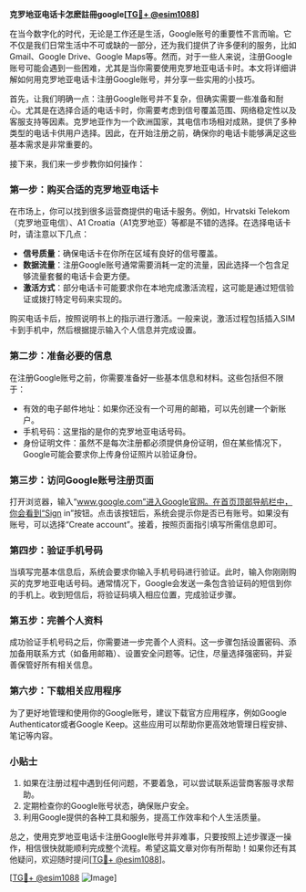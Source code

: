 **克罗地亚电话卡怎麽註冊google[[TG💪+ @esim1088](https://t.me/s/esim1088)]**

在当今数字化的时代，无论是工作还是生活，Google账号的重要性不言而喻。它不仅是我们日常生活中不可或缺的一部分，还为我们提供了许多便利的服务，比如Gmail、Google Drive、Google Maps等。然而，对于一些人来说，注册Google账号可能会遇到一些困难，尤其是当你需要使用克罗地亚电话卡时。本文将详细讲解如何用克罗地亚电话卡注册Google账号，并分享一些实用的小技巧。

首先，让我们明确一点：注册Google账号并不复杂，但确实需要一些准备和耐心。尤其是在选择合适的电话卡时，你需要考虑到信号覆盖范围、网络稳定性以及客服支持等因素。克罗地亚作为一个欧洲国家，其电信市场相对成熟，提供了多种类型的电话卡供用户选择。因此，在开始注册之前，确保你的电话卡能够满足这些基本需求是非常重要的。

接下来，我们来一步步教你如何操作：

### 第一步：购买合适的克罗地亚电话卡

在市场上，你可以找到很多运营商提供的电话卡服务。例如，Hrvatski Telekom（克罗地亚电信）、A1 Croatia（A1克罗地亚）等都是不错的选择。在选择电话卡时，请注意以下几点：
- **信号质量**：确保电话卡在你所在区域有良好的信号覆盖。
- **数据流量**：注册Google账号通常需要消耗一定的流量，因此选择一个包含足够流量套餐的电话卡会更方便。
- **激活方式**：部分电话卡可能要求你在本地完成激活流程，这可能是通过短信验证或拨打特定号码来实现的。

购买电话卡后，按照说明书上的指示进行激活。一般来说，激活过程包括插入SIM卡到手机中，然后根据提示输入个人信息并完成设置。

### 第二步：准备必要的信息

在注册Google账号之前，你需要准备好一些基本信息和材料。这些包括但不限于：
- 有效的电子邮件地址：如果你还没有一个可用的邮箱，可以先创建一个新账户。
- 手机号码：这里指的是你的克罗地亚电话号码。
- 身份证明文件：虽然不是每次注册都必须提供身份证明，但在某些情况下，Google可能会要求你上传身份证照片以验证身份。

### 第三步：访问Google账号注册页面

打开浏览器，输入“www.google.com”进入Google官网。在首页顶部导航栏中，你会看到“Sign in”按钮。点击该按钮后，系统会提示你是否已有账号。如果没有账号，可以选择“Create account”。接着，按照页面指引填写所需信息即可。

### 第四步：验证手机号码

当填写完基本信息后，系统会要求你输入手机号码进行验证。此时，输入你刚刚购买的克罗地亚电话号码。通常情况下，Google会发送一条包含验证码的短信到你的手机上。收到短信后，将验证码填入相应位置，完成验证步骤。

### 第五步：完善个人资料

成功验证手机号码之后，你需要进一步完善个人资料。这一步骤包括设置密码、添加备用联系方式（如备用邮箱）、设置安全问题等。记住，尽量选择强密码，并妥善保管好所有相关信息。

### 第六步：下载相关应用程序

为了更好地管理和使用你的Google账号，建议下载官方应用程序，例如Google Authenticator或者Google Keep。这些应用可以帮助你更高效地管理日程安排、笔记等内容。

### 小贴士

1. 如果在注册过程中遇到任何问题，不要着急，可以尝试联系运营商客服寻求帮助。
2. 定期检查你的Google账号状态，确保账户安全。
3. 利用Google提供的各种工具和服务，提高工作效率和个人生活质量。

总之，使用克罗地亚电话卡注册Google账号并非难事，只要按照上述步骤逐一操作，相信很快就能顺利完成整个流程。希望这篇文章对你有所帮助！如果你还有其他疑问，欢迎随时提问[[TG💪+ @esim1088](https://t.me/s/esim1088)]。

[[TG💪+ @esim1088](https://t.me/s/esim1088) ![Image](https://i.postimg.cc/4NQfJmqS/Snipaste-2025-05-13-00-14-12.png)]